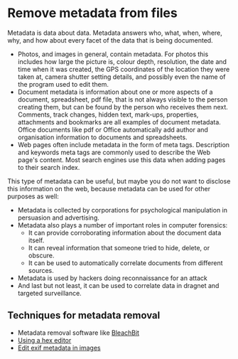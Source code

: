 # Remove metadata from files

Metadata is data about data. Metadata answers who, what, when, where, why, and how about every facet of the data that is being documented.

* Photos, and images in general, contain metadata. For photos this includes how large the picture is, colour depth, resolution, the date and time when it was created, the GPS coordinates of the location they were taken at, camera shutter setting details, and possibly even the name of the program used to edit them. 
* Document metadata is information about one or more aspects of a document, spreadsheet, pdf file, that is not always visible to the person creating them, but can be found by the person who receives them next. Comments, track changes, hidden text, mark-ups, properties, attachments and bookmarks are all examples of document metadata. Office documents like pdf or Office automatically add author and organisation information to documents and spreadsheets.
* Web pages often include metadata in the form of meta tags. Description and keywords meta tags are commonly used to describe the Web page's content. Most search engines use this data when adding pages to their search index. 

This type of metadata can be useful, but maybe you do not want to disclose this information on the web, because metadata can be used for other purposes as well:

* Metadata is collected by corporations for psychological manipulation in persuasion and advertising.
* Metadata also plays a number of important roles in computer forensics:
    * It can provide corroborating information about the document data itself.
    * It can reveal information that someone tried to hide, delete, or obscure.
    * It can be used to automatically correlate documents from different sources.
* Metadata is used by hackers doing reconnaissance for an attack
* And last but not least, it can be used to correlate data in dragnet and targeted surveillance.

## Techniques for metadata removal

* Metadata removal software like [BleachBit](bleachbit.md)
* [Using a hex editor](hexeditors.md)
* [Edit exif metadata in images](metadata-images.md)
